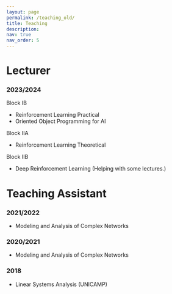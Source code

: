 ```yaml
---
layout: page
permalink: /teaching_old/
title: Teaching
description: 
nav: true
nav_order: 5
---
```


<!--For now, this page is assumed to be a static description of your courses. You can convert it to a collection similar to `_projects/` so that you can have a dedicated page for each course.

Organize your courses by years, topics, or universities, however you like!-->

# Lecturer
### 2023/2024
Block IB
* Reinforcement Learning Practical
* Oriented Object Programming for AI

Block IIA
* Reinforcement Learning Theoretical

Block IIB
* Deep Reinforcement Learning (Helping with some lectures.)

# Teaching Assistant
### 2021/2022
* Modeling and Analysis of Complex Networks

### 2020/2021
* Modeling and Analysis of Complex Networks

### 2018
* Linear Systems Analysis (UNICAMP)
